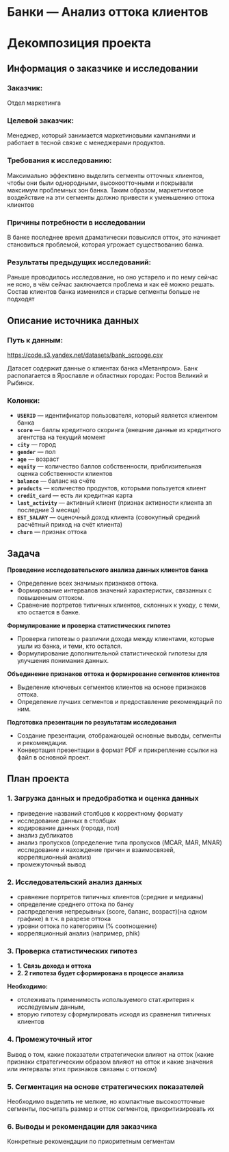 # Банки — Анализ оттока клиентов

# Декомпозиция проекта
  
## Информация о заказчике и исследовании

### **Заказчик:** 
Отдел маркетинга

### **Целевой заказчик:** 
Менеджер, который занимается маркетиновыми кампаниями и работает в тесной связке с менеджерами продуктов. 

### **Требования к исследованию:** 
Максимально эффективно выделить сегменты отточных клиентов, чтобы они были однородными, высокоотточными и покрывали максимум проблемных зон банка. Таким образом, маркетинговое 
воздействие на эти сегменты должно привести к уменьшению оттока клиентов

### **Причины потребности в исследовании** 
В банке последнее время драматически повысился отток, это начинает становиться проблемой, которая угрожает существованию банка. 

### **Результаты предыдущих исследований:** 
Раньше проводилось исследование, но оно устарело и по нему сейчас не ясно, в чём сейчас заключается проблема и как её можно решать. Состав клиентов банка изменился и старые 
сегменты больше не подходят

## Описание источника данных
### Путь к данным: 
https://code.s3.yandex.net/datasets/bank_scrooge.csv

Датасет содержит данные о клиентах банка «Метанпром». Банк располагается в Ярославле и областных городах: Ростов Великий и Рыбинск.

### Колонки:
- **`USERID`** — идентификатор пользователя, который является клиентом банка
- **`score`** — баллы кредитного скоринга (внешние данные из кредитного агентства на текущий момент
- **`city`** — город
- **`gender`** — пол
- **`age`** — возраст
- **`equity`** — количество баллов собственности, приблизительная оценка собственности клиентов
- **`balance`** — баланс на счёте
- **`products`** — количество продуктов, которыми пользуется клиент
- **`credit_card`** — есть ли кредитная карта
- **`last_activity`** — активный клиент (признак активности клиента зп последние 3 месяца)
- **`EST_SALARY`** — оценочный доход клиента (совокупный средний расчётный приход на счёт клиента)
- **`сhurn`** — признак оттока

## Задача
**Проведение исследовательского анализа данных клиентов банка**

- Определение всех значимых признаков оттока.
- Формирование интервалов значений характеристик, связанных с повышенным оттоком.
- Сравнение портретов типичных клиентов, склонных к уходу, с теми, кто остается в банке.

**Формулирование и проверка статистических гипотез**

- Проверка гипотезы о различии дохода между клиентами, которые ушли из банка, и теми, кто остался.
- Формулирование дополнительной статистической гипотезы для улучшения понимания данных.

**Объединение признаков оттока и формирование сегментов клиентов**

- Выделение ключевых сегментов клиентов на основе признаков оттока.
- Определение лучших сегментов и предоставление рекомендаций по ним.

**Подготовка презентации по результатам исследования**

- Создание презентации, отображающей основные выводы, сегменты и рекомендации.
- Конвертация презентации в формат PDF и прикрепление ссылки на файл в основной проект.

## План проекта
### 1. Загрузка данных и предобработка и оценка данных
- приведение названий столбцов к корректному формату
- исследование данных в столбцах
- кодирование данных (города, пол)
- анализ дубликатов
- анализ пропусков (определение типа пропусков (MCAR, MAR, MNAR) исследование и нахождение причин и взаимосвязей, корреляционный анализ)
- промежуточный вывод

### 2. Исследовательский анализ данных
- сравнение портретов типичных клиентов (средние и медианы)
- определение среднего оттока по банку
- распределения непрерывных (score, баланс, возраст)(на одном графике) в т.ч. в разрезе оттока
- уровни оттока по категориям (% соотношение)
- корреляционный анализ (например, phik)

### 3. Проверка статистических гипотез 

- **1. Связь дохода и оттока**
- **2. 2 гипотеза будет сформирована в процессе анализа**

**Необходимо:**
- отслеживать применимость используемого стат.критерия к исследуемым данным,
- вторую гипотезу сформулировать исходя из сравнения типичных клиентов

### 4. Промежуточный итог 
Вывод о том, какие показатели стратегически влияют на отток (какие признаки стратегическим образом влияют на отток и какие значения или интервалы этих признаков связаны с оттоком)

### 5. Сегментация на основе стратегических показателей
Необходимо выделить не мелкие, но компактные высокоотточные сегменты, посчитать размер и отток сегментов, приоритизировать их

### 6. Выводы и рекомендации для заказчика
Конкретные рекомендации по приоритетным сегментам


